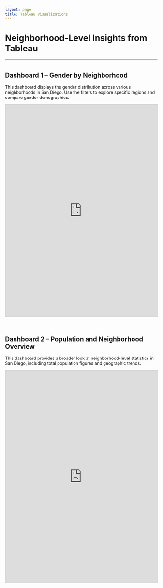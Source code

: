 ```yaml
---
layout: page
title: Tableau Visualizations
---
```


# Neighborhood-Level Insights from Tableau


---

<section style="margin-top: 40px;">
  <h2>Dashboard 1 – Gender by Neighborhood</h2>
  <p>
    This dashboard displays the gender distribution across various neighborhoods in San Diego. Use the filters to explore specific regions and compare gender demographics.
  </p>
  <div style="width: 100%; height: 700px; border: 1px solid #ccc;">
    <iframe 
      src="https://public.tableau.com/app/profile/kasey.vo/viz/Neighborhoods_17513510555410/genderdash?publish=yes" 
      width="100%" 
      height="100%" 
      frameborder="0" 
      allowfullscreen>
    </iframe>
  </div>
</section>

<section style="margin-top: 60px;">
  <h2>Dashboard 2 – Population and Neighborhood Overview</h2>
  <p>
    This dashboard provides a broader look at neighborhood-level statistics in San Diego, including total population figures and geographic trends.
  </p>
  <div style="width: 100%; height: 700px; border: 1px solid #ccc;">
    <iframe 
      src="https://public.tableau.com/app/profile/kasey.vo/viz/Neighborhoods_17513510555410/Dashboard2?publish=yes" 
      width="100%" 
      height="100%" 
      frameborder="0" 
      allowfullscreen>
    </iframe>
  </div>
</section>
